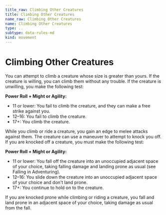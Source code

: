 ```yaml
---
title_raw: Climbing Other Creatures
title: Climbing Other Creatures
name_raw: Climbing Other Creatures
name: Climbing Other Creatures
type: ..
subtype: data-rules-md
kind: movement
---
```


# Climbing Other Creatures

You can attempt to climb a creature whose size is greater than yours. If the creature is willing, you can climb them without any trouble. If the creature is unwilling, you make the following test:

**Power Roll + Might or Agility:**

- 11 or lower: You fail to climb the creature, and they can make a free strike against you.
- 12–16: You fail to climb the creature.
- 17+: You climb the creature.

While you climb or ride a creature, you gain an edge to melee attacks against them. The creature can use a maneuver to attempt to knock you off. If you are knocked off a creature, you must make the following test:

**Power Roll + Might or Agility:**

- 11 or lower: You fall off the creature into an unoccupied adjacent space of your choice, taking falling damage and landing prone as usual (see Falling in Adventuring).
- 12–16: You slide down the creature into an unoccupied adjacent space of your choice and don't land prone.
- 17+: You continue to hold on to the creature.

If you are knocked prone while climbing or riding a creature, you fall and land prone in an adjacent space of your choice, taking damage as usual from the fall.
